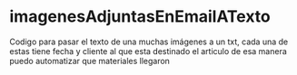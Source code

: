 # imagenesAdjuntasEnEmailATexto
Codigo para pasar el texto de una muchas imágenes a un txt, cada una de estas tiene fecha y cliente al que esta destinado el articulo de esa manera puedo automatizar que materiales llegaron
